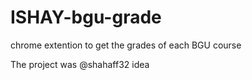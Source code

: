 # ISHAY-bgu-grade
chrome extention to get the grades of each BGU course

The project was @shahaff32 idea
